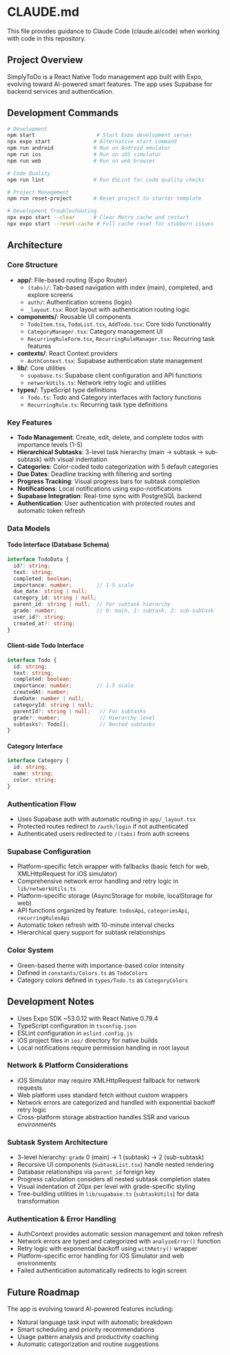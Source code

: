 # CLAUDE.md

This file provides guidance to Claude Code (claude.ai/code) when working with code in this repository.

## Project Overview

SimplyToDo is a React Native Todo management app built with Expo, evolving toward AI-powered smart features. The app uses Supabase for backend services and authentication.

## Development Commands

```bash
# Development
npm start                    # Start Expo development server
npx expo start              # Alternative start command
npm run android             # Run on Android emulator
npm run ios                 # Run on iOS simulator
npm run web                 # Run on web browser

# Code Quality
npm run lint                # Run ESLint for code quality checks

# Project Management
npm run reset-project       # Reset project to starter template

# Development Troubleshooting
npx expo start --clear      # Clear Metro cache and restart
npx expo start --reset-cache # Full cache reset for stubborn issues
```

## Architecture

### Core Structure
- **app/**: File-based routing (Expo Router)
  - `(tabs)/`: Tab-based navigation with index (main), completed, and explore screens
  - `auth/`: Authentication screens (login)
  - `_layout.tsx`: Root layout with authentication routing logic
- **components/**: Reusable UI components
  - `TodoItem.tsx`, `TodoList.tsx`, `AddTodo.tsx`: Core todo functionality
  - `CategoryManager.tsx`: Category management UI
  - `RecurringRuleForm.tsx`, `RecurringRuleManager.tsx`: Recurring task features
- **contexts/**: React Context providers
  - `AuthContext.tsx`: Supabase authentication state management
- **lib/**: Core utilities
  - `supabase.ts`: Supabase client configuration and API functions
  - `networkUtils.ts`: Network retry logic and utilities
- **types/**: TypeScript type definitions
  - `Todo.ts`: Todo and Category interfaces with factory functions
  - `RecurringRule.ts`: Recurring task type definitions

### Key Features
- **Todo Management**: Create, edit, delete, and complete todos with importance levels (1-5)
- **Hierarchical Subtasks**: 3-level task hierarchy (main → subtask → sub-subtask) with visual indentation
- **Categories**: Color-coded todo categorization with 5 default categories
- **Due Dates**: Deadline tracking with filtering and sorting
- **Progress Tracking**: Visual progress bars for subtask completion
- **Notifications**: Local notifications using expo-notifications
- **Supabase Integration**: Real-time sync with PostgreSQL backend
- **Authentication**: User authentication with protected routes and automatic token refresh

### Data Models

#### Todo Interface (Database Schema)
```typescript
interface TodoData {
  id?: string;
  text: string;
  completed: boolean;
  importance: number;        // 1-5 scale
  due_date: string | null;
  category_id: string | null;
  parent_id: string | null;  // For subtask hierarchy
  grade: number;             // 0: main, 1: subtask, 2: sub-subtask
  user_id?: string;
  created_at?: string;
}
```

#### Client-side Todo Interface
```typescript
interface Todo {
  id: string;
  text: string;
  completed: boolean;
  importance: number;        // 1-5 scale
  createdAt: number;
  dueDate: number | null;
  categoryId: string | null;
  parentId?: string | null;   // For subtasks
  grade?: number;             // Hierarchy level
  subtasks?: Todo[];          // Nested subtasks
}
```

#### Category Interface
```typescript
interface Category {
  id: string;
  name: string;
  color: string;
}
```

### Authentication Flow
- Uses Supabase auth with automatic routing in `app/_layout.tsx`
- Protected routes redirect to `/auth/login` if not authenticated
- Authenticated users redirected to `/(tabs)` from auth screens

### Supabase Configuration
- Platform-specific fetch wrapper with fallbacks (basic fetch for web, XMLHttpRequest for iOS simulator)
- Comprehensive network error handling and retry logic in `lib/networkUtils.ts`
- Platform-specific storage (AsyncStorage for mobile, localStorage for web)
- API functions organized by feature: `todosApi`, `categoriesApi`, `recurringRulesApi`
- Automatic token refresh with 10-minute interval checks
- Hierarchical query support for subtask relationships

### Color System
- Green-based theme with importance-based color intensity
- Defined in `constants/Colors.ts` as `TodoColors`
- Category colors defined in `types/Todo.ts` as `CategoryColors`

## Development Notes

- Uses Expo SDK ~53.0.12 with React Native 0.79.4
- TypeScript configuration in `tsconfig.json`
- ESLint configuration in `eslint.config.js`
- iOS project files in `ios/` directory for native builds
- Local notifications require permission handling in root layout

### Network & Platform Considerations
- iOS Simulator may require XMLHttpRequest fallback for network requests
- Web platform uses standard fetch without custom wrappers
- Network errors are categorized and handled with exponential backoff retry logic
- Cross-platform storage abstraction handles SSR and various environments

### Subtask System Architecture
- 3-level hierarchy: `grade` 0 (main) → 1 (subtask) → 2 (sub-subtask)
- Recursive UI components (`SubtaskList.tsx`) handle nested rendering
- Database relationships via `parent_id` foreign key
- Progress calculation considers all nested subtask completion states
- Visual indentation of 20px per level with grade-specific styling
- Tree-building utilities in `lib/supabase.ts` (`subtaskUtils`) for data transformation

### Authentication & Error Handling
- AuthContext provides automatic session management and token refresh
- Network errors are typed and categorized with `analyzeError()` function
- Retry logic with exponential backoff using `withRetry()` wrapper
- Platform-specific error handling for iOS Simulator and web environments
- Failed authentication automatically redirects to login screen

## Future Roadmap

The app is evolving toward AI-powered features including:
- Natural language task input with automatic breakdown
- Smart scheduling and priority recommendations
- Usage pattern analysis and productivity coaching
- Automatic categorization and routine suggestions